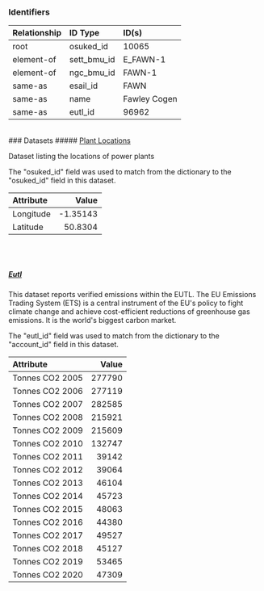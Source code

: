### Identifiers

| Relationship   | ID Type     | ID(s)        |
|:---------------|:------------|:-------------|
| root           | osuked_id   | 10065        |
| element-of     | sett_bmu_id | E_FAWN-1     |
| element-of     | ngc_bmu_id  | FAWN-1       |
| same-as        | esail_id    | FAWN         |
| same-as        | name        | Fawley Cogen |
| same-as        | eutl_id     | 96962        |

<br>
### Datasets
##### <a href="https://raw.githubusercontent.com/OSUKED/Dictionary-Datasets/main/datasets/plant-locations/datapackage.json">Plant Locations</a>

Dataset listing the locations of power plants

The "osuked_id" field was used to match from the dictionary to the "osuked_id" field in this dataset.

| Attribute   |    Value |
|:------------|---------:|
| Longitude   | -1.35143 |
| Latitude    | 50.8304  |

<br><br>
##### <a href="https://raw.githubusercontent.com/OSUKED/Dictionary-Datasets/main/datasets/eutl/datapackage.json">Eutl</a>

This dataset reports verified emissions within the EUTL. The EU Emissions Trading System (ETS) is a central instrument of the EU's policy to fight climate change and achieve cost-efficient reductions of greenhouse gas emissions. It is the world's biggest carbon market.

The "eutl_id" field was used to match from the dictionary to the "account_id" field in this dataset.

| Attribute       |   Value |
|:----------------|--------:|
| Tonnes CO2 2005 |  277790 |
| Tonnes CO2 2006 |  277119 |
| Tonnes CO2 2007 |  282585 |
| Tonnes CO2 2008 |  215921 |
| Tonnes CO2 2009 |  215609 |
| Tonnes CO2 2010 |  132747 |
| Tonnes CO2 2011 |   39142 |
| Tonnes CO2 2012 |   39064 |
| Tonnes CO2 2013 |   46104 |
| Tonnes CO2 2014 |   45723 |
| Tonnes CO2 2015 |   48063 |
| Tonnes CO2 2016 |   44380 |
| Tonnes CO2 2017 |   49527 |
| Tonnes CO2 2018 |   45127 |
| Tonnes CO2 2019 |   53465 |
| Tonnes CO2 2020 |   47309 |
